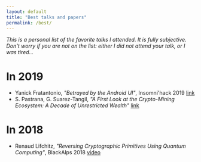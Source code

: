 ```yaml
---
layout: default
title: "Best talks and papers"
permalink: /best/
---
```


*This is a personal list of the favorite talks I attended. It is fully subjective. Don't worry if you are not on the list: either I did not attend your talk, or I was tired...*

# In 2019

- Yanick Fratantonio, *"Betrayed by the Android UI"*, Insomni'hack 2019 [link](https://docs.google.com/presentation/d/1Ya2BThnbkXzAtXR3zh9SAiLAZ_mC3nYt8Zxm-KAIqZ4/edit#slide=id.p)
- S. Pastrana, G. Suarez-Tangil, *"A First Look at the Crypto-Mining Ecosystem: A Decade of Unrestricted Wealth"* [link](https://arxiv.org/pdf/1901.00846.pdf)

# In 2018

- Renaud Lifchitz, *"Reversing Cryptographic Primitives Using Quantum Computing"*, BlackAlps 2018 [video](https://www.youtube.com/watch?v=fFqOjyCJaIQ)
